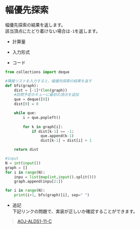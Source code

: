 # 幅優先探索
幅優先探索の結果を返します。<br>
該当頂点にたどり着けない場合は`-1`を返します。

* 計算量

* 入力形式
>


* コード
```python:bps.py
from collections import deque

#隣接リストを入力すると、幅優先探索の結果を返す
def bfs(graph):
    dist = [-1]*(len(graph))  
    #訪問予定のキューに最初の頂点を追加
    que = deque([0])
    dist[0] = 0

    while que:
        i = que.popleft()
   
        for k in graph[i]:
            if dist[k-1] == -1:
                que.append(k-1)
                dist[k-1] = dist[i] + 1 

    return dist

#input
N = int(input())
graph = []
for i in range(N):
    inpu = list(map(int,input().split()))
    graph.append(inpu[2:])

for i in range(N):
    print(i+1, bfs(graph)[i], sep=" ")
```


* 追記 <br>
下記リンクの問題で、実装が正しいか確認することができます。<br>

>[AOJ-ALDS1-11-C](https://judge.u-aizu.ac.jp/onlinejudge/description.jsp?id=ALDS1_11_C)

